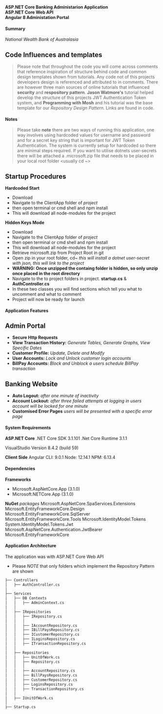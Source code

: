 **ASP.NET Core Banking Administarion Application**<br>
**ASP.NET Core Web API**<br>
**Angular 8 Administation Portal**

#### Summary
*National Wealth Bank of Australasia*

Code Influences and templates
---
>Please note that throughout the code you will come across comments that reference inspiration of structure behind code and common design templates shown from tutorials. Any code not of this projects developers design is referenced and attributed to in comments. There are however three main sources of online tutorials that influenced **security** and **respository pattern**. **Jason Watmore's** tutorial helped develop the structure of this projects JWT Authentication Token system, and **Programming with Mosh** and his tutorial was the base template for our *Repository Design Pattern.* Links are found in code.

#### Notes
>Please take **note** there are two ways of running this application, one way involves using hardcoded values for 
username and password and for a secret key string that is important for JWT Token Authentication. The system is currently setup for hardcoded so there are minimal steps required. If you want to utilise dotnets user-secrets there will be attached a .microsoft.zip file that needs to be placed in your local root folder <usually cd ~>

Startup Procedures
---
**Hardcoded Start**
+ Download
+ Navigate to the ClientApp folder of <WDT2020-a3> *project*
+ then open terminal or cmd shell and npm install
+ This will download all node-modules for the project
  
 **Hidden Keys Mode**
+ Download
+ Navigate to the ClientApp folder of <WDT2020-a3> *project*
+ then open terminal or cmd shell and npm install
+ This will download all node-modules for the project
+ Retrieve microsoft.zip from Project Root in git
+ Open zip in your root folder, cd~ *this will install a dotnet user-secret with json, this will link to the project*
+ **WARNING: Once unzipped the containg folder is hidden, so only unzip once placed in the root directory**
+ Navigate to the to project folders in <WDT2020-a3> project. **startup.cs** & **AuthController.cs**
+ In these two classes you will find sections which tell you what to uncomment and what to comment
+ Project will now be ready for launch


#### Application Features
Admin Portal
---
+ **Secure Http Requests**
+ **View Transaction History:** *Generate Tables, Generate Graphs, View Specific Dates*
+ **Customer Profile:** *Update, Delete and Modify*
+ **User Accounts:** *Lock and Unlock customer login accounts*
+ **BillPay Accounts:** *Block and Unblock a users schedule BillPay transaction*

Banking Website
---
+ **Auto Logout:** *after one minute of inactivity*
+ **Account Lockout:** *after three failed attempts at logging in users account will be locked for one minute*
+ **Customised Error Pages** *users will be presented with a specific error page*

#### System Requirements

**ASP.NET Core**
.NET Core SDK 3.1.101
.Net Core Runtime 3.1.1

VisualStudio Version 8.4.2 (build 59)

**Client Side**
Angular CLI: 9.0.1
Node: 12.14.1
NPM: 6.13.4

#### Dependencies

**Frameworks**
- Microsoft.AspNetCore.App (3.1.0)
- Microsoft.NETCore.App (3.1.0)

**NuGet** *packages*
Microsoft.AspNetCore.SpaServices.Extensions
Microsoft.EntityFrameworkCore.Design
Microsoft.EntityFrameworkCore.SqlServer
Microsoft.EntityFrameworkCore.Tools
Microsoft.IdentityModel.Tokens
System.IdentityModel.Tokens.Jwt
Microsoft.AspNetCore.Authentication.JwtBearer
Microsoft.EntityFrameworkCore

#### Application Architecture
The application was with ASP.NET Core Web API

- Please *NOTE* that only folders which implement the Repository Pattern are shown

```bash
├── Controllers
│   ├── AuthController.cs
│
├── Services
│   ├── DB Contexts
│   │   ├── AdminContext.cs
│   │
│   ├── IRepositories
│   │   ├── IRepository.cs
│   │   │
│   │   ├── IAccountRepository.cs
│   │   ├── IBillPaysRepository.cs
│   │   ├── ICustomerRepository.cs
│   │   ├── ILoginsRepository.cs
│   │   ├── ITransactionRepository.cs
│   │
│   ├── Repositories
│   │   ├── UnitOfWork.cs
│   │   ├── Repository.cs
│   │   │
│   │   ├── AccountRepository.cs
│   │   ├── BillPaysRepository.cs
│   │   ├── CustomerRepository.cs
│   │   ├── LoginsRepository.cs
│   │   ├── TransactionRepository.cs
│   │
│   ├── IUnitOfWork.cs
│
├── Startup.cs
```

